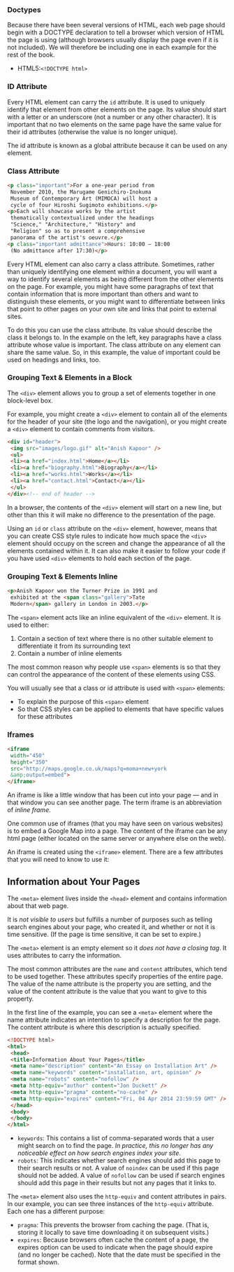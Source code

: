 ### Doctypes
Because there have been several versions of HTML, each web page should begin with a DOCTYPE declaration to tell a browser which version of HTML the page is using (although browsers usually display the page even if it is not included). We will therefore be including one in each example for the rest of the book.
- HTML5:`<!DOCTYPE html>`

### ID Attribute
Every HTML element can carry the `id` attribute. It is used to uniquely identify that element from other elements on the page. Its value should start with a letter or an underscore (not a number or any other character). It is important that no two elements on the same page have the same value for their id attributes (otherwise the value is no longer unique).

The id attribute is known as a global attribute because it can be used on any element.

### Class Attribute

```html
<p class="important">For a one-year period from 
 November 2010, the Marugame Genichiro-Inokuma 
 Museum of Contemporary Art (MIMOCA) will host a 
 cycle of four Hiroshi Sugimoto exhibitions.</p>
<p>Each will showcase works by the artist 
 thematically contextualized under the headings 
 "Science," "Architecture," "History" and 
 "Religion" so as to present a comprehensive 
 panorama of the artist's oeuvre.</p>
<p class="important admittance">Hours: 10:00 – 18:00 
 (No admittance after 17:30)</p>
```

Every HTML element can also carry a class attribute. Sometimes, rather than uniquely identifying one element within a document, you will want a way to identify several elements as being different from the other elements on the page. For example, you might have some paragraphs of text that contain information that is more important than others and want to distinguish these elements, or you might want to differentiate between links that point to other pages on your own site and links that point to external sites. 

To do this you can use the class attribute. Its value should describe the class it belongs to. In the example on the left, key paragraphs have a class attribute whose value is important. The class attribute on any element can share the same value. So, in this example, the value of important could be used on headings and links, too.

### Grouping Text & Elements in a Block

The `<div>` element allows you to group a set of elements together in one block-level box.

For example, you might create a `<div>` element to contain all of the elements for the header of your site (the logo and the navigation), or you might create a `<div>` element to contain comments from visitors.
```html
<div id="header">
 <img src="images/logo.gif" alt="Anish Kapoor" />
 <ul>
 <li><a href="index.html">Home</a></li>
 <li><a href="biography.html">Biography</a></li>
 <li><a href="works.html">Works</a></li>
 <li><a href="contact.html">Contact</a></li>
 </ul>
</div><!-- end of header -->
```
In a browser, the contents of the `<div>` element will start on a new line, but other than this it will make no difference to the presentation of the page.

Using an `id` or `class` attribute on the `<div>` element, however, means that you can create CSS style rules to indicate how much space the `<div>` element should occupy on the screen and change the appearance of all the elements contained within it. It can also make it easier to follow your code if you have used `<div>` elements to hold each section of the page.

### Grouping Text & Elements Inline

```html
<p>Anish Kapoor won the Turner Prize in 1991 and 
 exhibited at the <span class="gallery">Tate 
 Modern</span> gallery in London in 2003.</p>
```

The `<span>` element acts like an inline equivalent of the `<div>` element. It is used to either:
1. Contain a section of text where there is no other suitable element to differentiate it from its surrounding text
2. Contain a number of inline elements

The most common reason why people use `<span>` elements is so that they can control the appearance of the content of these elements using CSS.

You will usually see that a class or id attribute is used with `<span>` elements:
- To explain the purpose of this `<span>` element 
- So that CSS styles can be applied to elements that have specific values for these attributes 

### Iframes
```html
<iframe 
 width="450" 
 height="350" 
 src="http://maps.google.co.uk/maps?q=moma+new+york
 &amp;output=embed">
</iframe>
```

An iframe is like a little window that has been cut into your page — and in that window you can see another page. The term iframe is an abbreviation of _inline frame_.

One common use of iframes (that you may have seen on various websites) is to embed a Google Map into a page. The content of the iframe can be any html page (either located on the same server or anywhere else on the web).

An iframe is created using the `<iframe>` element. There are a few attributes that you will need to know to use it:

## Information about Your Pages

The `<meta>` element lives inside the `<head>` element and contains information about that web page.

It is _not visible to users_ but fulfills a number of purposes such as telling search engines about your page, who created it, and whether or not it is time sensitive. (If the page is time sensitive, it can be set to expire.)

The `<meta>` element is an empty element so it _does not have a closing tag_. It uses attributes to carry the information.

The most common attributes are the `name` and `content` attributes, which tend to be used together. These attributes specify properties of the entire page. The value of the name attribute is the property you are setting, and the value of the content attribute is the value that you want to give to this property.

In the first line of the example, you can see a `<meta>` element where the name attribute indicates an intention to specify a description for the page. The content attribute is where this description is actually specified.

```html
<!DOCTYPE html>
<html>
 <head>
 <title>Information About Your Pages</title>
 <meta name="description" content="An Essay on Installation Art" />
 <meta name="keywords" content="installation, art, opinion" />
 <meta name="robots" content="nofollow" />
 <meta http-equiv="author" content="Jon Duckett" />
 <meta http-equiv="pragma" content="no-cache" />
 <meta http-equiv="expires" content="Fri, 04 Apr 2014 23:59:59 GMT" />
 </head>
 <body>
 </body>
</html>
```


- `keywords`: This contains a list of comma-separated words that a user might search on to find the page. _In practice, this no longer has any noticeable effect on how search engines index your site_. 
- `robots`: This indicates whether search engines should add this page to their search results or not. A value of `noindex` can be used if this page should not be added. A value of `nofollow` can be used if search engines should add this page in their results but not any pages that it links to.

The `<meta>` element also uses the `http-equiv` and content attributes in pairs. In our example, you can see three instances of the `http-equiv` attribute. Each one has a different purpose:
- `pragma`: This prevents the browser from caching the page. (That is, storing it locally to save time downloading it on subsequent visits.)
- `expires`: Because browsers often cache the content of a page, the expires option can be used to indicate when the page should expire (and no longer be cached). Note that the date must be specified in the format shown.
